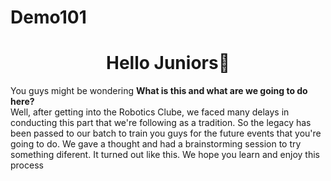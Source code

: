 # Demo101

<h1 align="center">Hello Juniors👋 </h1>

You guys might be wondering **What is this and what are we going to do here?**
<br />
Well, after getting into the Robotics Clube, we faced many delays in conducting this part that we're following as a tradition. So the legacy has been passed to our batch to train you guys for the future events that you're going to do. We gave a thought and had a brainstorming session to try something diferent. It turned out like this. We hope you learn and enjoy this process
<br />
